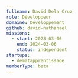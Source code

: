 ```yaml
---
fullname: David Dela Cruz
role: Développeur
domaine: Développement
github: david-nathanael
missions:
  - start: 2023-03-06
    end: 2024-03-06
    status: independent
startups:
  - dematapprentissage
memberType: beta
---
```


